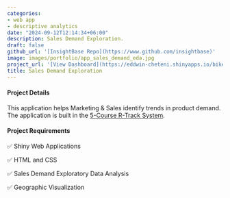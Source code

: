 ```yaml
---
categories:
- web app
- descriptive analytics
date: "2024-09-12T12:14:34+06:00"
description: Sales Demand Exploration.
draft: false
github_url: '[InsightBase Repo](https://www.github.com/insightbase)'
image: images/portfolio/app_sales_demand_eda.jpg
project_url: '[View Dashboard](https://eddwin-cheteni.shinyapps.io/bike-sales-app/)'
title: Sales Demand Exploration
---
```


#### Project Details

This application helps Marketing & Sales identify trends in product demand. The application is built in the [5-Course R-Track System](https://university.business-science.io/p/5-course-bundle-machine-learning-web-apps-time-series).

#### Project Requirements

✅ Shiny Web Applications

✅ HTML and CSS

✅ Sales Demand  Exploratory  Data Analysis

✅ Geographic Visualization
